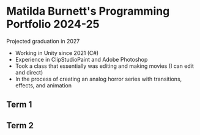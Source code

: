 # Matilda Burnett's Programming Portfolio 2024-25
Projected graduation in 2027
* Working in Unity since 2021 (C#)
* Experience in ClipStudioPaint and Adobe Photoshop
* Took a class that essentially was editing and making movies (I can edit and direct)
* In the process of creating an analog horror series with transitions, effects, and animation

## Term 1

## Term 2
